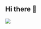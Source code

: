 ## Hi there 👋
<div>
  <img src="https://i.postimg.cc/jj0928WZ/shayna-douglas-H8qwry-GP-h0-unsplash.jpg"/>
</div>
<!--
**Adibkhan619/AdibKhan619** is a ✨ _special_ ✨ repository because its `README.md` (this file) appears on your GitHub profile.

Here are some ideas to get you started:

- 🔭 I’m currently working on ...
- 🌱 I’m currently learning ...
- 👯 I’m looking to collaborate on ...
- 🤔 I’m looking for help with ...
- 💬 Ask me about ...
- 📫 How to reach me: ...
- 😄 Pronouns: ...
- ⚡ Fun fact: ...
-->
